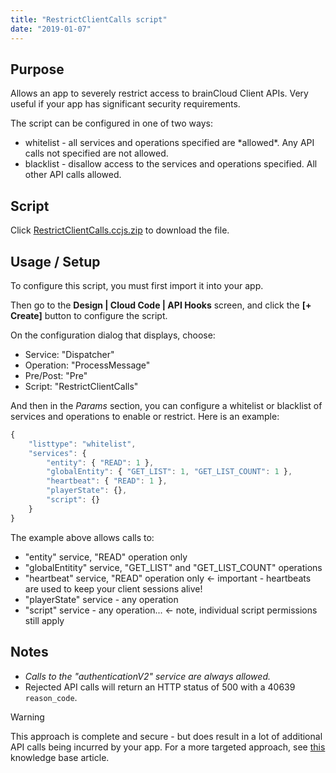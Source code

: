 ```yaml
---
title: "RestrictClientCalls script"
date: "2019-01-07"
---
```


## Purpose

Allows an app to severely restrict access to brainCloud Client APIs. Very useful if your app has significant security requirements.

The script can be configured in one of two ways:

- whitelist - all services and operations specified are \*allowed\*. Any API calls not specified are not allowed.
- blacklist - disallow access to the services and operations specified. All other API calls allowed.

## Script

Click [RestrictClientCalls.ccjs.zip](script/RestrictClientCalls.ccjs.zip) to download the file.

## Usage / Setup

To configure this script, you must first import it into your app.

Then go to the **Design | Cloud Code | API Hooks** screen, and click the **[+ Create]** button to configure the script.

On the configuration dialog that displays, choose:

- Service: "Dispatcher"
- Operation: "ProcessMessage"
- Pre/Post: "Pre"
- Script: "RestrictClientCalls"

And then in the _Params_ section, you can configure a whitelist or blacklist of services and operations to enable or restrict. Here is an example:
```js
{
    "listtype": "whitelist",
    "services": {
        "entity": { "READ": 1 },
        "globalEntity": { "GET_LIST": 1, "GET_LIST_COUNT": 1 },
        "heartbeat": { "READ": 1 },
        "playerState": {},
        "script": {}
    }
}
```
The example above allows calls to:

- "entity" service, "READ" operation only
- "globalEntitity" service, "GET_LIST" and "GET_LIST_COUNT" operations
- "heartbeat" service, "READ" operation only <- important - heartbeats are used to keep your client sessions alive!
- "playerState" service - any operation
- "script" service - any operation... <- note, individual script permissions still apply

## Notes

- _Calls to the "authenticationV2" service are always allowed._
- Rejected API calls will return an HTTP status of 500 with a 40639 `reason_code`.

Warning

This approach is complete and secure - but does result in a lot of additional API calls being incurred by your app. For a more targeted approach, see [this](http://help.getbraincloud.com/en/articles/1852058-is-there-a-way-to-prevent-a-client-apps-from-making-certain-api-calls) knowledge base article.
